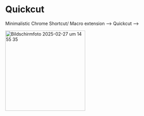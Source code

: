 # Quickcut
Minimalistic Chrome Shortcut/ Macro extension --> Quickcut -->

<img width="252" alt="Bildschirmfoto 2025-02-27 um 14 55 35" src="https://github.com/user-attachments/assets/711a7da7-3b13-4d31-bf4e-326dc0cb6135" />
